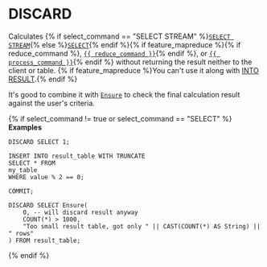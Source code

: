 # DISCARD

Calculates {% if select_command == "SELECT STREAM" %}[`SELECT STREAM`](../select_stream.md){% else %}[`SELECT`](../select.md){% endif %}{% if feature_mapreduce %}{% if reduce_command %}, [`{{ reduce_command }}`](../reduce.md){% endif %}, or [`{{ process_command }}`](../process.md){% endif %} without returning the result neither to the client or table. {% if feature_mapreduce %}You can't use it along with [INTO RESULT](../into_result.md).{% endif %}

It's good to combine it with [`Ensure`](../../builtins/basic.md#ensure) to check the final calculation result against the user's criteria.

{% if select_command != true or select_command == "SELECT" %}
**Examples**

```yql
DISCARD SELECT 1;
```

```yql
INSERT INTO result_table WITH TRUNCATE
SELECT * FROM
my_table
WHERE value % 2 == 0;

COMMIT;

DISCARD SELECT Ensure(
    0, -- will discard result anyway
    COUNT(*) > 1000,
    "Too small result table, got only " || CAST(COUNT(*) AS String) || " rows"
) FROM result_table;
```

{% endif %}

